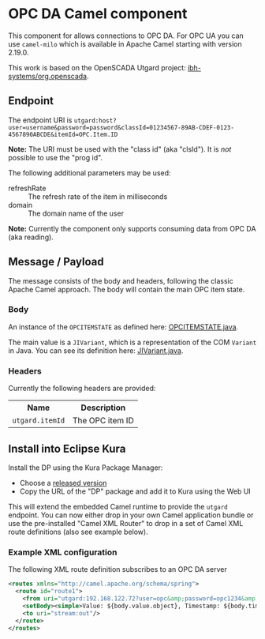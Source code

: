 # OPC DA Camel component

This component for allows connections to OPC DA. For OPC UA you can use `camel-milo` which
is available in Apache Camel starting with version 2.19.0.

This work is based on the OpenSCADA Utgard project: [ibh-systems/org.openscada](https://github.com/ibh-systems/org.openscada). 

## Endpoint

The endpoint URI is `utgard:host?user=username&password=password&classId=01234567-89AB-CDEF-0123-4567890ABCDE&itemId=OPC.Item.ID`

**Note:** The URI must be used with the "class id" (aka "clsId"). It is *not* possible to use
the "prog id".

The following additional parameters may be used:

<dl>
<dt>refreshRate</dt><dd>The refresh rate of the item in milliseconds</dd>
<dt>domain</dt><dd>The domain name of the user</dd>
</dl>

**Note:** Currently the component only supports consuming data from OPC DA (aka reading).

## Message / Payload

The message consists of the body and headers, following the classic Apache Camel approach. The body will
contain the main OPC item state.

### Body

An instance of the `OPCITEMSTATE` as defined here: [OPCITEMSTATE.java](https://github.com/ibh-systems/org.openscada/blob/master/utgard/org.openscada.opc.dcom/src/org/openscada/opc/dcom/da/OPCITEMSTATE.java).

The main value is a `JIVariant`, which is a representation of the COM `Variant` in Java. You can see its definition here: [JIVariant.java](https://github.com/ibh-systems/org.openscada/blob/master/jinterop/org.openscada.jinterop.core/src/org/jinterop/dcom/core/JIVariant.java).

### Headers

Currently the following headers are provided:

<table>
<tr><th>Name</th><th>Description</th></tr>
<tr><td><code>utgard.itemId</code></td><td>The OPC item ID</td></tr>
</table>

## Install into Eclipse Kura

Install the DP using the Kura Package Manager:

* Choose a [released version](https://github.com/ctron/de.dentrassi.camel.utgard/releases)
* Copy the URL of the "DP" package and add it to Kura using the Web UI

This will extend the embedded Camel runtime to provide the `utgard` endpoint. You can now either
drop in your own Camel application bundle or use the pre-installed "Camel XML Router" to drop in
a set of Camel XML route definitions (also see example below).

### Example XML configuration

The following XML route definition subscribes to an OPC DA server

~~~xml
<routes xmlns="http://camel.apache.org/schema/spring">
  <route id="route1">
    <from uri="utgard:192.168.122.72?user=opc&amp;password=opc1234&amp;classId=F8582CF2-88FB-11D0-B850-00C0F0104305&amp;itemId=Triangle Waves.Int4"/>
    <setBody><simple>Value: ${body.value.object}, Timestamp: ${body.timestamp.asCalendar().getTime()}</simple></setBody>
    <to uri="stream:out"/>
  </route>
</routes>
~~~
